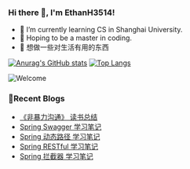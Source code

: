 ### Hi there 👋, I'm EthanH3514!

- 🌱 I’m currently learning CS in Shanghai University.
- 🎈 Hoping to be a master in coding.
- 🧐 想做一些对生活有用的东西

[![Anurag's GitHub stats](https://github-readme-stats.vercel.app/api?username=EthanH3514&show_icons=true&theme=tokyonight)](https://github.com/anuraghazra/github-readme-stats)
[![Top Langs](https://github-readme-stats.vercel.app/api/top-langs/?username=EthanH3514&layout=compact)](https://github.com/anuraghazra/github-readme-stats)

![Welcome](https://www.ipip5.com/ipimg)

### **📝Recent Blogs**
<!-- BLOG-POST-LIST:START -->
- [《非暴力沟通》 读书总结](https://ethanh3514.github.io/2024/05/29/%E3%80%8A%E9%9D%9E%E6%9A%B4%E5%8A%9B%E6%B2%9F%E9%80%9A%E3%80%8B-%E8%AF%BB%E4%B9%A6%E6%80%BB%E7%BB%93/)
- [Spring Swagger 学习笔记](https://ethanh3514.github.io/2024/04/10/Spring-Swagger-%E5%AD%A6%E4%B9%A0%E7%AC%94%E8%AE%B0/)
- [Spring 动态路径 学习笔记](https://ethanh3514.github.io/2024/04/10/Spring-%E5%8A%A8%E6%80%81%E8%B7%AF%E5%BE%84-%E5%AD%A6%E4%B9%A0%E7%AC%94%E8%AE%B0/)
- [Spring RESTful 学习笔记](https://ethanh3514.github.io/2024/04/10/Spring-RESTful-%E5%AD%A6%E4%B9%A0%E7%AC%94%E8%AE%B0/)
- [Spring 拦截器 学习笔记](https://ethanh3514.github.io/2024/04/10/Spring-%E6%8B%A6%E6%88%AA%E5%99%A8-%E5%AD%A6%E4%B9%A0%E7%AC%94%E8%AE%B0/)
<!-- BLOG-POST-LIST:END -->
